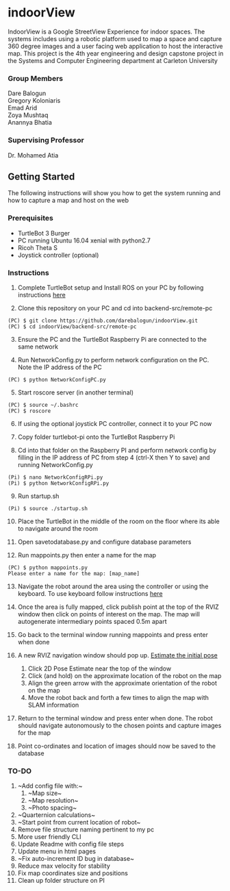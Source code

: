 # indoorView
IndoorView is a Google StreetView Experience for indoor spaces. The systems includes using a robotic platform used to map a space and capture 360 degree images and a user facing web application to host the interactive map. This project is the 4th year engineering and design capstone project in the Systems and Computer Engineering department at Carleton University

### Group Members
Dare Balogun  
Gregory Koloniaris  
Emad Arid  
Zoya Mushtaq  
Anannya Bhatia  

### Supervising Professor
Dr. Mohamed Atia

## Getting Started
The following instructions will show you how to get the system running and how to capture a map and host on the web

### Prerequisites
* TurtleBot 3 Burger
* PC running Ubuntu 16.04 xenial with python2.7
* Ricoh Theta S
* Joystick controller (optional)

### Instructions
1. Complete TurtleBot setup and Install ROS on your PC by following instructions [here](http://emanual.robotis.com/docs/en/platform/turtlebot3/setup/)

2. Clone this repository on your PC and cd into backend-src/remote-pc
```
(PC) $ git clone https://github.com/darebalogun/indoorView.git
(PC) $ cd indoorView/backend-src/remote-pc
```

3. Ensure the PC and the TurtleBot Raspberry Pi are connected to the same network

4. Run NetworkConfig.py to perform network configuration on the PC. Note the IP address of the PC
```
(PC) $ python NetworkConfigPC.py
```

5. Start roscore server (in another terminal)
```
(PC) $ source ~/.bashrc
(PC) $ roscore
```

6. If using the optional joystick PC controller, connect it to your PC now

7. Copy folder turtlebot-pi onto the TurtleBot Raspberry Pi

8. Cd into that folder on the Raspberry PI and perform network config by filling in the IP address of PC from step 4 (ctrl-X then Y to save) and running NetworkConfig.py
```
(Pi) $ nano NetworkConfigRPi.py
(Pi) $ python NetworkConfigRPi.py
```

9. Run startup.sh
```
(Pi) $ source ./startup.sh
```

10. Place the TurtleBot in the middle of the room on the floor where its able to navigate around the room

11. Open savetodatabase.py and configure database parameters

12. Run mappoints.py then enter a name for the map
```
(PC) $ python mappoints.py
Please enter a name for the map: [map_name]
```

13. Navigate the robot around the area using the controller or using the keyboard. To use keyboard follow instructions [here](http://emanual.robotis.com/docs/en/platform/turtlebot3/teleoperation/#keyboard)

14. Once the area is fully mapped, click publish point at the top of the RVIZ window then click on points of interest on the map.
    The map will autogenerate intermediary points spaced 0.5m apart

15. Go back to the terminal window running mappoints and press enter when done

16. A new RVIZ navigation window should pop up. [Estimate the initial pose](http://emanual.robotis.com/docs/en/platform/turtlebot3/navigation/#estimate-initial-pose)
    1. Click 2D Pose Estimate near the top of the window
    2. Click (and hold) on the approximate location of the robot on the map 
    3. Align the green arrow with the approximate orientation of the robot on the map
    4. Move the robot back and forth a few times to align the map with SLAM information

17. Return to the terminal window and press enter when done. The robot should navigate autonomously to the chosen points and capture images for the map

18. Point co-ordinates and location of images should now be saved to the database

### TO-DO
1. ~Add config file with:~ 
    1. ~Map size~
    2. ~Map resolution~
    3. ~Photo spacing~
2. ~Quarternion calculations~
3. ~Start point from current location of robot~
4. Remove file structure naming pertinent to my pc
5. More user friendly CLI
6. Update Readme with config file steps
7. Update menu in html pages
8. ~Fix auto-increment ID bug in database~
9. Reduce max velocity for stability
10. Fix map coordinates size and positions
11. Clean up folder structure on PI
